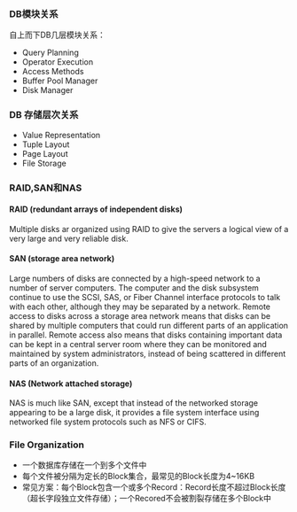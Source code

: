 ### DB模块关系

自上而下DB几层模块关系：

- Query Planning
- Operator Execution
- Access Methods
- Buffer Pool Manager
- Disk Manager



### DB 存储层次关系

- Value Representation
- Tuple Layout
- Page Layout
- File Storage



### RAID,SAN和NAS

#### RAID (redundant arrays of independent disks)

Multiple disks ar organized using RAID to give the servers a logical view of a very large and very reliable disk.

#### SAN (storage area network)

Large numbers of disks are connected by a high-speed network to a number of server computers. The computer and the disk subsystem continue to use the SCSI, SAS, or Fiber Channel interface protocols to talk with each other, although they may be separated by a network. Remote access to disks across a storage area network means that disks can be shared by multiple computers that could run different parts of an application in parallel. Remote access also means that disks containing important data can be kept in a central server room where they can be monitored and maintained by system administrators, instead of being scattered in different parts of an organization.

#### NAS (Network attached storage)

NAS is much like SAN, except that instead of the networked storage appearing to be a large disk, it provides a file system interface using networked file system protocols such as NFS or CIFS.

### File Organization

- 一个数据库存储在一个到多个文件中
- 每个文件被分隔为定长的Block集合，最常见的Block长度为4~16KB
- 常见方案：每个Block包含一个或多个Record：Record长度不超过Block长度（超长字段独立文件存储）；一个Recored不会被割裂存储在多个Block中


